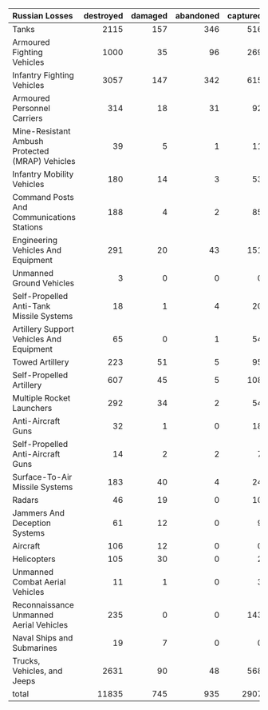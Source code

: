 | Russian Losses                                   |   destroyed |   damaged |   abandoned |   captured |   total |
|:-------------------------------------------------|------------:|----------:|------------:|-----------:|--------:|
| Tanks                                            |        2115 |       157 |         346 |        516 |    3134 |
| Armoured Fighting Vehicles                       |        1000 |        35 |          96 |        269 |    1400 |
| Infantry Fighting Vehicles                       |        3057 |       147 |         342 |        615 |    4161 |
| Armoured Personnel Carriers                      |         314 |        18 |          31 |         92 |     455 |
| Mine-Resistant Ambush Protected  (MRAP) Vehicles |          39 |         5 |           1 |         11 |      56 |
| Infantry Mobility Vehicles                       |         180 |        14 |           3 |         53 |     250 |
| Command Posts And Communications Stations        |         188 |         4 |           2 |         85 |     279 |
| Engineering Vehicles And Equipment               |         291 |        20 |          43 |        151 |     505 |
| Unmanned Ground Vehicles                         |           3 |         0 |           0 |          0 |       3 |
| Self-Propelled Anti-Tank Missile Systems         |          18 |         1 |           4 |         20 |      43 |
| Artillery Support Vehicles And Equipment         |          65 |         0 |           1 |         54 |     120 |
| Towed Artillery                                  |         223 |        51 |           5 |         95 |     374 |
| Self-Propelled Artillery                         |         607 |        45 |           5 |        108 |     765 |
| Multiple Rocket Launchers                        |         292 |        34 |           2 |         54 |     382 |
| Anti-Aircraft Guns                               |          32 |         1 |           0 |         18 |      51 |
| Self-Propelled Anti-Aircraft Guns                |          14 |         2 |           2 |          7 |      25 |
| Surface-To-Air Missile Systems                   |         183 |        40 |           4 |         24 |     251 |
| Radars                                           |          46 |        19 |           0 |         10 |      75 |
| Jammers And Deception Systems                    |          61 |        12 |           0 |          9 |      82 |
| Aircraft                                         |         106 |        12 |           0 |          0 |     118 |
| Helicopters                                      |         105 |        30 |           0 |          2 |     137 |
| Unmanned Combat Aerial Vehicles                  |          11 |         1 |           0 |          3 |      15 |
| Reconnaissance Unmanned Aerial Vehicles          |         235 |         0 |           0 |        143 |     378 |
| Naval Ships and Submarines                       |          19 |         7 |           0 |          0 |      26 |
| Trucks, Vehicles, and Jeeps                      |        2631 |        90 |          48 |        568 |    3337 |
| total                                            |       11835 |       745 |         935 |       2907 |   16422 |